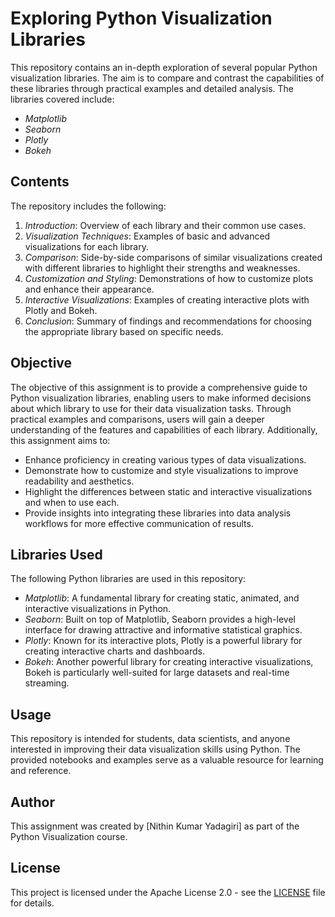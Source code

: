 # Exploring Python Visualization Libraries

This repository contains an in-depth exploration of several popular Python visualization libraries. The aim is to compare and contrast the capabilities of these libraries through practical examples and detailed analysis. The libraries covered include:

- *Matplotlib*
- *Seaborn*
- *Plotly*
- *Bokeh*

## Contents

The repository includes the following:

1. *Introduction*: Overview of each library and their common use cases.
2. *Visualization Techniques*: Examples of basic and advanced visualizations for each library.
3. *Comparison*: Side-by-side comparisons of similar visualizations created with different libraries to highlight their strengths and weaknesses.
4. *Customization and Styling*: Demonstrations of how to customize plots and enhance their appearance.
5. *Interactive Visualizations*: Examples of creating interactive plots with Plotly and Bokeh.
6. *Conclusion*: Summary of findings and recommendations for choosing the appropriate library based on specific needs.

## Objective

The objective of this assignment is to provide a comprehensive guide to Python visualization libraries, enabling users to make informed decisions about which library to use for their data visualization tasks. Through practical examples and comparisons, users will gain a deeper understanding of the features and capabilities of each library. Additionally, this assignment aims to:

- Enhance proficiency in creating various types of data visualizations.
- Demonstrate how to customize and style visualizations to improve readability and aesthetics.
- Highlight the differences between static and interactive visualizations and when to use each.
- Provide insights into integrating these libraries into data analysis workflows for more effective communication of results.

## Libraries Used

The following Python libraries are used in this repository:

- *Matplotlib*: A fundamental library for creating static, animated, and interactive visualizations in Python.
- *Seaborn*: Built on top of Matplotlib, Seaborn provides a high-level interface for drawing attractive and informative statistical graphics.
- *Plotly*: Known for its interactive plots, Plotly is a powerful library for creating interactive charts and dashboards.
- *Bokeh*: Another powerful library for creating interactive visualizations, Bokeh is particularly well-suited for large datasets and real-time streaming.

## Usage

This repository is intended for students, data scientists, and anyone interested in improving their data visualization skills using Python. The provided notebooks and examples serve as a valuable resource for learning and reference.

## Author

This assignment was created by [Nithin Kumar Yadagiri] as part of the Python Visualization course.

## License

This project is licensed under the Apache License 2.0 - see the [LICENSE](LICENSE) file for details.
